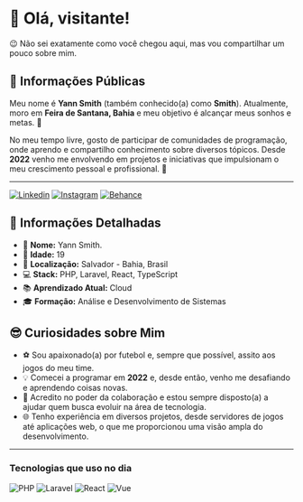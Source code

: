 # 👋 Olá, visitante!

😉 Não sei exatamente como você chegou aqui, mas vou compartilhar um pouco sobre mim. 

## 🌟 Informações Públicas

Meu nome é **Yann Smith** (também conhecido(a) como **Smith**). Atualmente, moro em **Feira de Santana, Bahia** e meu objetivo é alcançar meus sonhos e metas. 🚀

No meu tempo livre, gosto de participar de comunidades de programação, onde aprendo e compartilho conhecimento sobre diversos tópicos. Desde **2022** venho me envolvendo em projetos e iniciativas que impulsionam o meu crescimento pessoal e profissional. 🤝

***
[![Linkedin](https://img.shields.io/badge/LinkedIn-0077B5?style=for-the-badge&logo=linkedin&logoColor=white)](https://www.linkedin.com/in/yann-smith-58a210265/)
[![Instagram](https://img.shields.io/badge/Instagram-E4405F?style=for-the-badge&logo=instagram&logoColor=white)](https://www.instagram.com/yannsmithfs/)
[![Behance](https://img.shields.io/badge/-Behance-blue?style=for-the-badge&logo=behance&logoColor=white)](https://www.behance.net/yannsmith)

## 📝 Informações Detalhadas

- 👤 **Nome:** Yann Smith.  
- 🎂 **Idade:** 19  
- 📍 **Localização:** Salvador - Bahia, Brasil
- 💻 **Stack:** PHP, Laravel, React, TypeScript   
- 📚 **Aprendizado Atual:** Cloud 
- 🎓 **Formação:** Análise e Desenvolvimento de Sistemas

 ## 😎 Curiosidades sobre Mim

- ⚽ Sou apaixonado(a) por futebol e, sempre que possível, assito aos jogos do meu time. 
- 💡 Comecei a programar em **2022** e, desde então, venho me desafiando e aprendendo coisas novas.   
- 🤗 Acredito no poder da colaboração e estou sempre disposto(a) a ajudar quem busca evoluir na área de tecnologia.   
- 🌐 Tenho experiência em diversos projetos, desde servidores de jogos até aplicações web, o que me proporcionou uma visão ampla do desenvolvimento.   

---

### Tecnologias que uso no dia
![PHP](https://img.shields.io/badge/PHP-777BB4?style=for-the-badge&logo=php&logoColor=white)
![Laravel](https://img.shields.io/badge/Laravel-FF2D20?style=for-the-badge&logo=laravel&logoColor=white)
![React](https://img.shields.io/badge/React-20232A?style=for-the-badge&logo=react&logoColor=61DAFB)
![Vue](https://img.shields.io/badge/Vue.js-35495E?style=for-the-badge&logo=vue.js&logoColor=4FC08D)
